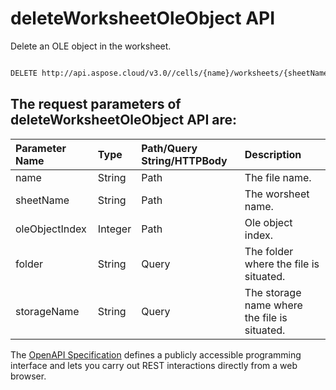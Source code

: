 # **deleteWorksheetOleObject API**

Delete an OLE object in the worksheet. 

```bash

DELETE http://api.aspose.cloud/v3.0//cells/{name}/worksheets/{sheetName}/oleobjects/{oleObjectIndex}

```

## The request parameters of **deleteWorksheetOleObject** API are: 

| Parameter Name | Type | Path/Query String/HTTPBody | Description | 
| :- | :- | :- |:- | 
|name|String|Path|The file name.|
|sheetName|String|Path|The worsheet name.|
|oleObjectIndex|Integer|Path|Ole object index.|
|folder|String|Query|The folder where the file is situated.|
|storageName|String|Query|The storage name where the file is situated.|


The [OpenAPI Specification](https://reference.aspose.cloud/cells/#/OleObjectsController/DeleteWorksheetOleObject) defines a publicly accessible programming interface and lets you carry out REST interactions directly from a web browser.
